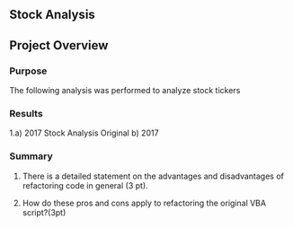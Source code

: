 ## Stock Analysis

## Project Overview

### Purpose
The following analysis was performed to analyze stock tickers

### Results
1.a) 2017 Stock Analysis Original
  b) 2017


### Summary

1. There is a detailed statement on the advantages and disadvantages of refactoring code in general (3 pt).
  
2. How do these pros and cons apply to refactoring the original VBA script?(3pt)
